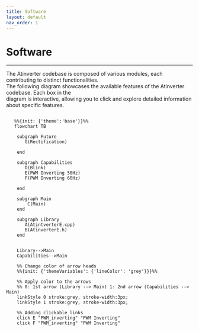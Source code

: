 ```yaml
---
title: Software
layout: default
nav_order: 1
---
```


# **Software**
***

The Atinverter codebase is composed of various modules, each contributing to distinct functionalities. \
The following diagram showcases the available features of the Atinverter codebase. Each box in the \
diagram is interactive, allowing you to click and explore detailed information about specific features.



```mermaid
   
   %%{init: {'theme':'base'}}%%
   flowchart TB

    subgraph Future
       G(Rectification)
        
    end

    subgraph Capabilities
       D(Blink)
       E(PWM Inverting 50Hz)
       F(PWM Inverting 60Hz)

    end

    subgraph Main
        C(Main)
    end

    subgraph Library
       A(AtintverterE.cpp) 
       B(AtinverterE.h)
    end


    Library-->Main
    Capabilities-->Main

    %% Change color of arrow heads
    %%{init: {'themeVariables': {'lineColor': 'grey'}}}%%

    %% Apply color to the arrows
    %% 0: 1st arrow (Library --> Main) 1: 2nd arrow (Capabilities --> Main)
    linkStyle 0 stroke:grey, stroke-width:3px;
    linkStyle 1 stroke:grey, stroke-width:3px;

    %% Adding clickable links
    click E "PWM_inverting" "PWM Inverting"
    click F "PWM_inverting" "PWM Inverting"


```